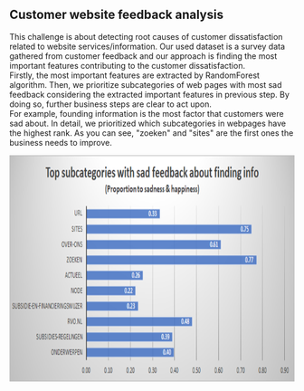 ## Customer website feedback analysis

This challenge is about detecting root causes of customer dissatisfaction related to website services/information.
Our used dataset is a survey data gathered from customer feedback and our approach is finding the most important features contributing to the customer dissatisfaction.  
Firstly, the most important features are extracted by RandomForest algorithm. Then, we prioritize subcategories of web pages with most sad feedback considering the extracted important features in previous step. By doing so, further business steps are clear to act upon.  
For example, founding information is the most factor that customers were sad about. In detail, we prioritized which subcategories in webpages have the highest rank. As you can see, "zoeken" and "sites" are the first ones the business needs to improve.

<img src="image/git_foundinfo.png" width=900 height=400>
